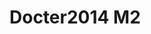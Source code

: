 # Docter2014 M2
<a name="material" />
<script type="application/ld+json">

  {
    "@context": "https://schema.org/",
    "@type": "ChemicalSubstance",
    "http://purl.org/dc/terms/conformsTo":
      {
        "@type": "CreativeWork",
        "@id": "https://bioschemas.org/profiles/ChemicalSubstance/0.4-RELEASE/"
      },
    "@id": "https://egonw.github.io/nanowiki/nanowiki335.html#material",
    "name": "Docter2014 M2",
    "sameAs: "http://127.0.0.1/mediawiki/index.php/Special:URIResolver/Docter2014_M2"
  }
</script>

